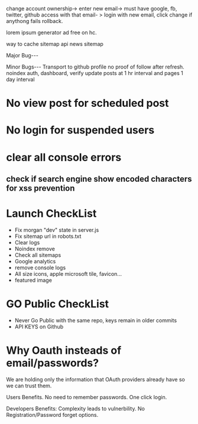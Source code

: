 change account ownership-> enter new email-> must have google, fb, twitter, github access with that email- > login with new email, click change if anythong fails rollback.

lorem ipsum generator ad free on hc.

way to cache sitemap api
news sitemap

Major Bug---

Minor Bugs--- Transport to github
profile no proof of follow after refresh.
noindex auth, dashboard, verify
update posts at 1 hr interval and pages 1 day interval

# No view post for scheduled post
# No login for suspended users
# clear all console errors
## check if search engine show encoded characters for xss prevention
# Launch CheckList
- Fix morgan "dev" state in server.js
- Fix sitemap url in robots.txt
- Clear logs
- Noindex remove
- Check all sitemaps
- Google analytics
- remove console logs
- All size icons, apple microsoft tile, favicon...
- featured image

# GO Public CheckList


- Never Go Public with the same repo, keys remain in older commits
- API KEYS on Github

# Why Oauth insteads of email/passwords?

We are holding only the information that OAuth providers already have so we can trust them.

Users Benefits.
No need to remember passwords.
One click login.

Developers Benefits:
Complexity leads to vulnerbility.
No Registration/Password forget options.
